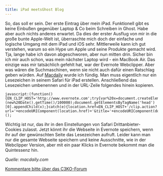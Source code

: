 ```yaml
---
title: iPad meetsGhost Blog
---
```


So, das soll er sein. Der erste Eintrag über mein iPad. 
Funktionell gibt es keine Einbußen gegenüber Laptop & Co beim Schreiben in Ghost. Habe aber auch nichts anderes erwartet.
Da dies der erster Ausflug von mir in die große bunte Apple-Welt ist, überraschte mich doch der einfache und logische Umgang mit dem iPad und iOS sehr. Mittlerweile kann ich gut verstehen, warum so ein Hype um Apple und seine Produkte gemacht wird. Tja, lange habe ich davon abgeschworen, aber nun mitten drin. Sicher bin ich mir auch schon, was mein nächster Laptop wird - ein MacBook Air.
Das einzige was mir tatsächlich gefehlt hat, war der Evernote Webclipper. Aber was wären die Suchmaschinen, wenn sie nicht auch dafür einen Ratschlag geben würden. 
Auf [Macdaily](http://www.macdaily.co/add-evernote-web-clipper-safari-ios/) wurde ich fündig. Man muss eigentlich nur ein Lesezeichen in seinem Safari für iPad erstellen. Anschließend das Lesezeichen umbenennen und in der URL-Zeile folgendes hinein kopieren.

    javascript:(function() {EN_CLIP_HOST='http://www.evernote.com';try{var%20x=document.createElement('SCRIPT');x.type='text/javascript';x.src=EN_CLIP_HOST+'/public/bookmarkClipper.js?'+(new%20Date().getTime()/100000);document.getElementsByTagName('head')[0].appendChild(x);}catch(e){location.href=EN_CLIP_HOST+'/clip.action?url='+encodeURIComponent(location.href)+'&title='+encodeURIComponent(document.title);}})();

Wichtig ist nur, das ihr in den Einstellungen von Safari Drittanbieter- Cookies zulasst.
Jetzt könnt ihr die Webseite in Evernote speichern, wenn ihr auf der gewünschten Seite das Lesezeichen aufruft. Leider kann man nur die gesamte Webseite speichern und keine Ausschnitte, wie in der Webclipper Version, aber mit ein paar Klicks in Evernote bekommt man die Quintessenz hin.

*Quelle: macdaily.com*

[Kommentare bitte über das C3KO-Forum](http://forum.c3ko.de/index.php?p=/discussion/24/kommentar-thread-zum-blogbeitrag-ipad-meets-ghost#latest)
